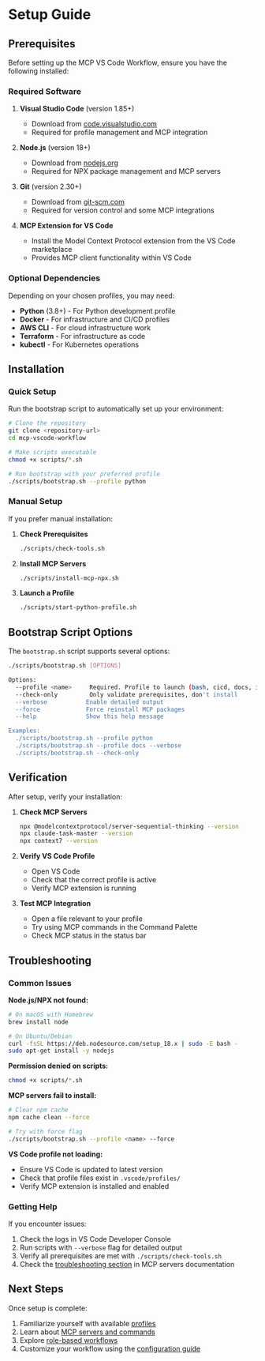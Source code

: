 # Setup Guide

## Prerequisites

Before setting up the MCP VS Code Workflow, ensure you have the following installed:

### Required Software

1. **Visual Studio Code** (version 1.85+)
   - Download from [code.visualstudio.com](https://code.visualstudio.com/)
   - Required for profile management and MCP integration

2. **Node.js** (version 18+)
   - Download from [nodejs.org](https://nodejs.org/)
   - Required for NPX package management and MCP servers

3. **Git** (version 2.30+)
   - Download from [git-scm.com](https://git-scm.com/)
   - Required for version control and some MCP integrations

4. **MCP Extension for VS Code**
   - Install the Model Context Protocol extension from the VS Code marketplace
   - Provides MCP client functionality within VS Code

### Optional Dependencies

Depending on your chosen profiles, you may need:

- **Python** (3.8+) - For Python development profile
- **Docker** - For infrastructure and CI/CD profiles
- **AWS CLI** - For cloud infrastructure work
- **Terraform** - For infrastructure as code
- **kubectl** - For Kubernetes operations

## Installation

### Quick Setup

Run the bootstrap script to automatically set up your environment:

```bash
# Clone the repository
git clone <repository-url>
cd mcp-vscode-workflow

# Make scripts executable
chmod +x scripts/*.sh

# Run bootstrap with your preferred profile
./scripts/bootstrap.sh --profile python
```

### Manual Setup

If you prefer manual installation:

1. **Check Prerequisites**
   ```bash
   ./scripts/check-tools.sh
   ```

2. **Install MCP Servers**
   ```bash
   ./scripts/install-mcp-npx.sh
   ```

3. **Launch a Profile**
   ```bash
   ./scripts/start-python-profile.sh
   ```

## Bootstrap Script Options

The `bootstrap.sh` script supports several options:

```bash
./scripts/bootstrap.sh [OPTIONS]

Options:
  --profile <name>     Required. Profile to launch (bash, cicd, docs, infra, python)
  --check-only         Only validate prerequisites, don't install
  --verbose           Enable detailed output
  --force             Force reinstall MCP packages
  --help              Show this help message

Examples:
  ./scripts/bootstrap.sh --profile python
  ./scripts/bootstrap.sh --profile docs --verbose
  ./scripts/bootstrap.sh --check-only
```

## Verification

After setup, verify your installation:

1. **Check MCP Servers**
   ```bash
   npx @modelcontextprotocol/server-sequential-thinking --version
   npx claude-task-master --version
   npx context7 --version
   ```

2. **Verify VS Code Profile**
   - Open VS Code
   - Check that the correct profile is active
   - Verify MCP extension is running

3. **Test MCP Integration**
   - Open a file relevant to your profile
   - Try using MCP commands in the Command Palette
   - Check MCP status in the status bar

## Troubleshooting

### Common Issues

**Node.js/NPX not found:**
```bash
# On macOS with Homebrew
brew install node

# On Ubuntu/Debian
curl -fsSL https://deb.nodesource.com/setup_18.x | sudo -E bash -
sudo apt-get install -y nodejs
```

**Permission denied on scripts:**
```bash
chmod +x scripts/*.sh
```

**MCP servers fail to install:**
```bash
# Clear npm cache
npm cache clean --force

# Try with force flag
./scripts/bootstrap.sh --profile <name> --force
```

**VS Code profile not loading:**
- Ensure VS Code is updated to latest version
- Check that profile files exist in `.vscode/profiles/`
- Verify MCP extension is installed and enabled

### Getting Help

If you encounter issues:

1. Check the logs in VS Code Developer Console
2. Run scripts with `--verbose` flag for detailed output
3. Verify all prerequisites are met with `./scripts/check-tools.sh`
4. Check the [troubleshooting section](mcp-servers.md#troubleshooting) in MCP servers documentation

## Next Steps

Once setup is complete:

1. Familiarize yourself with available [profiles](profiles.md)
2. Learn about [MCP servers and commands](mcp-servers.md)
3. Explore [role-based workflows](roles.md)
4. Customize your workflow using the [configuration guide](configuration.md)
